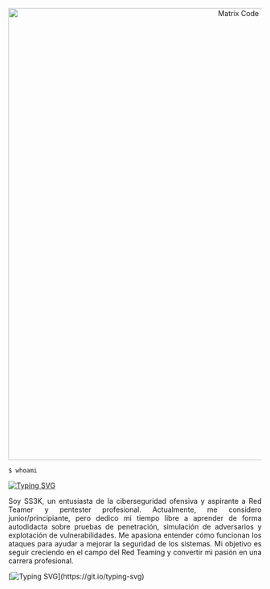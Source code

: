 <!-- Ejemplo con GIF centrado -->
<p align="center">
  <img src="https://media2.giphy.com/media/v1.Y2lkPTc5MGI3NjExYXo2and2MTJrZmtqZDA3eXpmZDd6aWdvd3Y4M2twaXg3MGFuYnB2YyZlcD12MV9pbnRlcm5hbF9naWZfYnlfaWQmY3Q9Zw/bJ4TVNYNUympPgcpem/giphy.gif" width="900" alt="Matrix Code">
</p>

`$ whoami` 

[![Typing SVG](https://readme-typing-svg.demolab.com?font=Doto&weight=600&size=30&duration=3000&pause=1000&color=BF00F7&center=true&width=800&height=43&lines=Soy+'SS3K';Soy+estudiante+autodidacta;Soy+entusiasta+de+la+tecnolog%C3%ADa)](https://git.io/typing-svg)

<p align="justify">
Soy SS3K, un entusiasta de la ciberseguridad ofensiva y aspirante a Red Teamer y pentester profesional. Actualmente, me considero junior/principiante, pero dedico mi tiempo libre a aprender de forma autodidacta sobre pruebas de penetración, simulación de adversarios y explotación de vulnerabilidades. Me apasiona entender cómo funcionan los ataques para ayudar a mejorar la seguridad de los sistemas. Mi objetivo es seguir creciendo en el campo del Red Teaming y convertir mi pasión en una carrera profesional.
</p>

[![Typing SVG](https://readme-typing-svg.herokuapp.com?font=Hack&color=2BF72D&lines=Loading+malware...;Initializing+payload...)](https://git.io/typing-svg)
